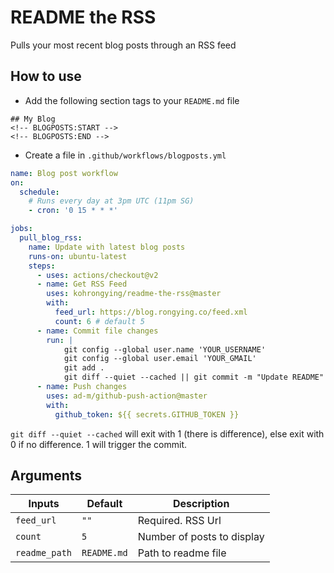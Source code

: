 # README the RSS
Pulls your most recent blog posts through an RSS feed

## How to use
* Add the following section tags to your `README.md` file

```
## My Blog
<!-- BLOGPOSTS:START -->
<!-- BLOGPOSTS:END -->
```
* Create a file in `.github/workflows/blogposts.yml`
```yml
name: Blog post workflow
on:
  schedule:
    # Runs every day at 3pm UTC (11pm SG)
    - cron: '0 15 * * *'

jobs:
  pull_blog_rss:
    name: Update with latest blog posts
    runs-on: ubuntu-latest
    steps:
      - uses: actions/checkout@v2
      - name: Get RSS Feed
        uses: kohrongying/readme-the-rss@master
        with:
          feed_url: https://blog.rongying.co/feed.xml
          count: 6 # default 5
      - name: Commit file changes
        run: |
            git config --global user.name 'YOUR_USERNAME'
            git config --global user.email 'YOUR_GMAIL'
            git add .
            git diff --quiet --cached || git commit -m "Update README"    
      - name: Push changes
        uses: ad-m/github-push-action@master
        with:
          github_token: ${{ secrets.GITHUB_TOKEN }}
```
`git diff --quiet --cached` will exit with 1 (there is difference), else exit with 0 if no difference. 1 will trigger the commit.

## Arguments

|Inputs | Default | Description    |
|---|---|---|
|`feed_url`|`""`|Required. RSS Url|
|`count`   |`5`   |Number of posts to display   |
|`readme_path`|`README.md`|Path to readme file|

<!--
How to run

Generate the build file in dist/index.js
npm run build 
-->
